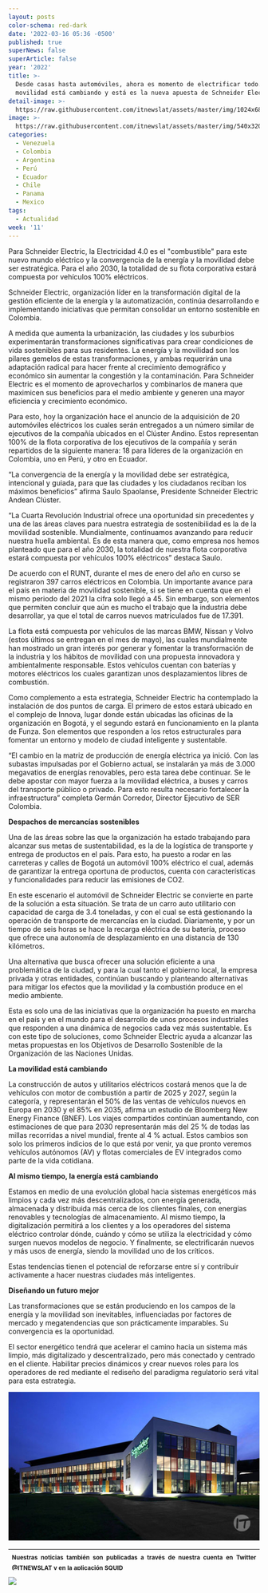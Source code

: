 ```yaml
---
layout: posts
color-schema: red-dark
date: '2022-03-16 05:36 -0500'
published: true
superNews: false
superArticle: false
year: '2022'
title: >-
  Desde casas hasta automóviles, ahora es momento de electrificar todo. La
  movilidad está cambiando y está es la nueva apuesta de Schneider Electric
detail-image: >-
  https://raw.githubusercontent.com/itnewslat/assets/master/img/1024x680/Fachada-Scheneider-g.jpg
image: >-
  https://raw.githubusercontent.com/itnewslat/assets/master/img/540x320/Fachada-Scheneider-p.jpg
categories:
  - Venezuela
  - Colombia
  - Argentina
  - Perú
  - Ecuador
  - Chile
  - Panama
  - Mexico
tags:
  - Actualidad
week: '11'
---
```

Para Schneider Electric, la Electricidad 4.0 es el "combustible" para este nuevo mundo eléctrico y la convergencia de la energía y la movilidad debe ser estratégica. Para el año 2030, la totalidad de su flota corporativa estará compuesta por vehículos 100% eléctricos.
 
Schneider Electric, organización líder en la transformación digital de la gestión eficiente de la energía y la automatización, continúa desarrollando e implementando iniciativas que permitan consolidar un entorno sostenible en Colombia. 

A medida que aumenta la urbanización, las ciudades y los suburbios experimentarán transformaciones significativas para crear condiciones de vida sostenibles para sus residentes. La energía y la movilidad son los pilares gemelos de estas transformaciones, y ambas requerirán una adaptación radical para hacer frente al  crecimiento demográfico y económico sin aumentar la congestión y la contaminación. Para Schneider Electric es el momento de aprovecharlos y combinarlos de manera que maximicen sus beneficios para el medio ambiente y generen una mayor eficiencia y crecimiento económico.

Para esto, hoy la organización hace el anuncio de la adquisición de 20 automóviles eléctricos los cuales serán entregados a un número similar de ejecutivos de la compañía ubicados en el Clúster Andino. Estos representan 100% de la flota corporativa de los ejecutivos de la compañía y serán repartidos de la siguiente manera: 18 para líderes de la organización en Colombia, uno en Perú, y otro en Ecuador. 

“La convergencia de la energía y la movilidad debe ser estratégica, intencional y guiada, para que las ciudades y los ciudadanos reciban los máximos beneficios” afirma Saulo Spaolanse, Presidente Schneider Electric Andean Clúster.

“La Cuarta Revolución Industrial ofrece una oportunidad sin precedentes y una de las áreas claves para nuestra estrategia de sostenibilidad es la de la movilidad sostenible. Mundialmente, continuamos avanzando para reducir nuestra huella ambiental. Es de esta manera que, como empresa nos hemos planteado que para el año 2030, la totalidad de nuestra flota corporativa estará compuesta por vehículos 100% eléctricos” destaca Saulo.

De acuerdo con el RUNT, durante el mes de enero del año en curso se registraron 397 carros eléctricos en Colombia. Un importante avance para el país en materia de movilidad sostenible, si se tiene en cuenta que en el mismo periodo del 2021 la cifra solo llegó a 45. Sin embargo, son elementos que permiten concluir que aún es mucho el trabajo que la industria debe desarrollar, ya que el total de carros nuevos matriculados fue de 17.391. 

La flota está compuesta por vehículos de las marcas BMW, Nissan y Volvo (estos últimos se entregan en el mes de mayo), las cuales mundialmente han mostrado un gran interés por generar y fomentar la transformación de la industria y los hábitos de movilidad con una propuesta innovadora y ambientalmente responsable. Estos vehículos cuentan con baterías y motores eléctricos los cuales garantizan unos desplazamientos libres de combustión. 

Como complemento a esta estrategia, Schneider Electric ha contemplado la instalación de dos puntos de carga. El primero de estos estará ubicado en el complejo de Innova, lugar donde están ubicadas las oficinas de la organización en Bogotá, y el segundo estará en funcionamiento en la planta de Funza. Son elementos que responden a los retos estructurales para fomentar un entorno y modelo de ciudad inteligente y sustentable. 

“El cambio en la matriz de producción de energía eléctrica ya inició. Con las subastas impulsadas por el Gobierno actual, se instalarán ya más de 3.000 megavatios de energías renovables, pero esta tarea debe continuar. Se le debe apostar con mayor fuerza a la movilidad eléctrica, a buses y carros del transporte público o privado. Para esto resulta necesario fortalecer la infraestructura” completa Germán Corredor, Director Ejecutivo de SER Colombia. 

**Despachos de mercancías sostenibles**

Una de las áreas sobre las que la organización ha estado trabajando para alcanzar sus metas de sustentabilidad, es la de la logística de transporte y entrega de productos en el país. Para esto, ha puesto a rodar en las carreteras y calles de Bogotá un automóvil 100% eléctrico el cual, además de garantizar la entrega oportuna de productos, cuenta con características y funcionalidades para reducir las emisiones de CO2. 

En este escenario el automóvil de Schneider Electric se convierte en parte de la solución a esta situación. Se trata de un carro auto utilitario con capacidad de carga de 3.4 toneladas, y con el cual se está gestionando la operación de transporte de mercancías en la ciudad. Diariamente, y por un tiempo de seis horas se hace la recarga eléctrica de su batería, proceso que ofrece una autonomía de desplazamiento en una distancia de 130 kilómetros. 

Una alternativa que busca ofrecer una solución eficiente a una problemática de la ciudad, y para la cual tanto el gobierno local, la empresa privada y otras entidades, continúan buscando y planteando alternativas para mitigar los efectos que la movilidad y la combustión produce en el medio ambiente. 

Esta es solo una de las iniciativas que la organización ha puesto en marcha en el país y en el mundo para el desarrollo de unos procesos industriales que responden a una dinámica de negocios cada vez más sustentable. Es con este tipo de soluciones, como Schneider Electric ayuda a alcanzar las metas propuestas en los Objetivos de Desarrollo Sostenible de la Organización de las Naciones Unidas. 

**La movilidad está cambiando**

La construcción de autos y utilitarios eléctricos costará menos que la de vehículos con motor de combustión a partir de 2025 y 2027, según la categoría, y representarán el 50% de las ventas de vehículos nuevos en Europa en 2030 y el 85% en 2035, afirma un estudio de Bloomberg New Energy Finance (BNEF). Los viajes compartidos continúan aumentando, con estimaciones de que para 2030 representarán más del 25 % de todas las millas recorridas a nivel mundial, frente al 4 % actual. Estos cambios son solo los primeros indicios de lo que está por venir, ya que pronto veremos vehículos autónomos (AV) y flotas comerciales de EV integrados como parte de la vida cotidiana. 

**Al mismo tiempo, la energía está cambiando**

Estamos en medio de una evolución global hacia sistemas energéticos más limpios y cada vez más descentralizados, con energía generada, almacenada y distribuida más cerca de los clientes finales, con energías renovables y tecnologías de almacenamiento. Al mismo tiempo, la digitalización permitirá a los clientes y a los operadores del sistema eléctrico controlar dónde, cuándo y cómo se utiliza la electricidad y cómo surgen nuevos modelos de negocio. Y finalmente, se electrificarán nuevos y más usos de energía, siendo la movilidad uno de los críticos.

Estas tendencias tienen el potencial de reforzarse entre sí y contribuir activamente a hacer nuestras ciudades más inteligentes. 

**Diseñando un futuro mejor**

Las transformaciones que se están produciendo en los campos de la energía y la movilidad son inevitables, influenciadas por factores de mercado y megatendencias que son prácticamente imparables. Su convergencia es la oportunidad. 

El sector energético tendrá que acelerar el camino hacia un sistema más limpio, más digitalizado y descentralizado, pero más conectado y centrado en el cliente. Habilitar precios dinámicos y crear nuevos roles para los operadores de red mediante el rediseño del paradigma regulatorio será vital para esta estrategia.

![](https://raw.githubusercontent.com/itnewslat/assets/master/img/540x320/Fachada-Scheneider-p.jpg)

<table style="height: 42px;" width="569">
<tbody>
<tr>
<td style="text-align: justify;"><sub><strong>Nuestras noticias también son publicadas a través de nuestra cuenta en Twitter <a href="https://twitter.com/itnewslat?lang=es">@ITNEWSLAT</a> y en la aplicación <a href="https://squidapp.co/en/">SQUID</a></strong></sub></td>
</tr>
</tbody>
</table>

<img src="https://tracker.metricool.com/c3po.jpg?hash=56f88a41e39ab42c063cc51676587a04"/>